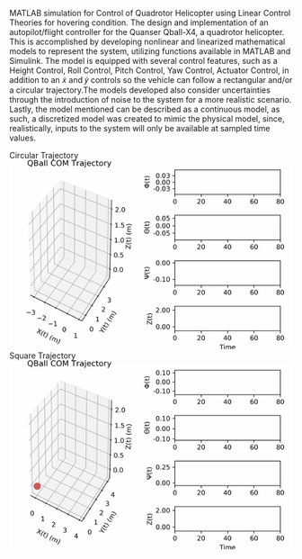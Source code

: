 MATLAB simulation for Control of Quadrotor Helicopter using Linear Control Theories for hovering condition.
The design and implementation of an autopilot/flight controller for the Quanser Qball-X4, a quadrotor helicopter. This is accomplished by developing nonlinear and linearized mathematical models to represent the system, utilizing functions available in MATLAB and Simulink. The model is equipped with several control features, such as a Height Control, Roll Control, Pitch Control, Yaw Control, Actuator Control, in addition to an 𝑥̇ and 𝑦̇ controls so the vehicle can follow a rectangular and/or a circular trajectory.The models developed also consider uncertainties through the introduction of noise to the system for a more realistic scenario. Lastly, the model mentioned can be described as a continuous model, as such, a discretized model was created to mimic the physical model, since, realistically, inputs to the system will only be available at sampled time values.

Circular Trajectory
![](https://github.com/chainspark/QBall_QuadRotor_Helicopter/blob/main/Circle.gif)
Square Trajectory
![](https://github.com/chainspark/QBall_QuadRotor_Helicopter/blob/main/Square.gif)
